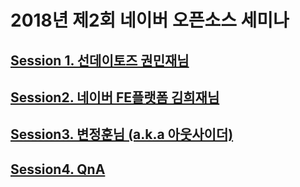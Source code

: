 # 2018년 제2회 네이버 오픈소스 세미나

## [Session 1. 선데이토즈 권민재님](./openSource01.md)
## [Session2. 네이버 FE플랫폼 김희재님](./openSource02.md)
## [Session3. 변정훈님 (a.k.a 아웃사이더)](./openSource03.md)
## [Session4. QnA](./QnA.md)

